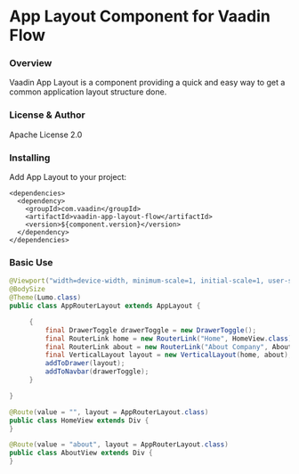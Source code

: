 # App Layout Component for Vaadin Flow

### Overview
Vaadin App Layout is a component providing a quick and easy way to get a common application layout structure done.

### License & Author

Apache License 2.0

### Installing
Add App Layout to your project:
```
<dependencies>
  <dependency>
    <groupId>com.vaadin</groupId>
    <artifactId>vaadin-app-layout-flow</artifactId>
    <version>${component.version}</version>
  </dependency>
</dependencies>
```

### Basic Use

```java
@Viewport("width=device-width, minimum-scale=1, initial-scale=1, user-scalable=yes, viewport-fit=cover")
@BodySize
@Theme(Lumo.class)
public class AppRouterLayout extends AppLayout {

     {
         final DrawerToggle drawerToggle = new DrawerToggle();
         final RouterLink home = new RouterLink("Home", HomeView.class);
         final RouterLink about = new RouterLink("About Company", AboutView.class);
         final VerticalLayout layout = new VerticalLayout(home, about);
         addToDrawer(layout);
         addToNavbar(drawerToggle);
     }

}

@Route(value = "", layout = AppRouterLayout.class)
public class HomeView extends Div {
}

@Route(value = "about", layout = AppRouterLayout.class)
public class AboutView extends Div {
}

```

